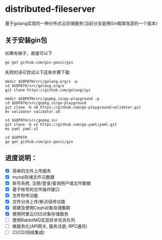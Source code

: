 # distributed-fileserver
基于golang实现的一种分布式云存储服务(当前分支是用Gin框架改造的一个版本)

## 关于安装gin包

如果有梯子，直接可以下

```shell
go get github.com/gin-gonic/gin
```

失败的话可尝试以下这些步骤下载:

```shell
mkdir $GOPATH/src/golang.org/x -p
cd $GOPATH/src/golang.org/x
git clone https://github.com/golang/sys

mkdir $GOPATH/src/gopkg.in/go-playground -p
cd $GOPATH/src/gopkg.in/go-playground
git clone -b v8 https://github.com/go-playground/validator.git
mv validator validator.v8

cd $GOPATH/src/gopkg.in/
git clone -b v2 https://github.com/go-yaml/yaml.git
mv yaml yaml.v2

cd $GOPATH
go get github.com/gin-gonic/gin
```

## 进度说明：
* [x] 简单的文件上传服务
* [x] mysql存储文件元数据
* [x] 账号系统, 注册/登录/查询用户或文件数据
* [x] 基于帐号的文件操作接口
* [x] 文件秒传功能
* [x] 文件分块上传/断点续传功能
* [x] 搭建及使用Ceph对象存储集群
* [x] 使用阿里云OSS对象存储服务
* [ ] 使用RabbitMQ实现异步任务队列
* [ ] 微服务化(API网关, 服务注册, RPC通讯)
* [ ] CI/CD(持续集成)
